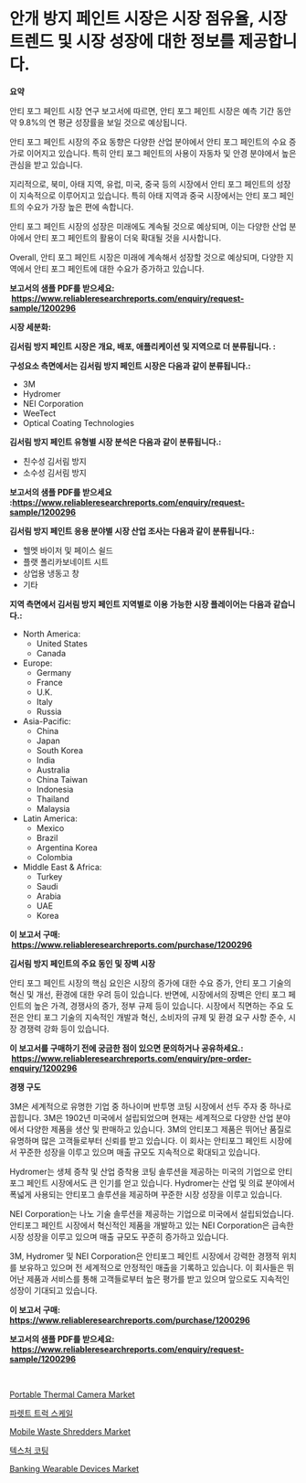 <p><h1>안개 방지 페인트 시장은 시장 점유율, 시장 트렌드 및 시장 성장에 대한 정보를 제공합니다.</h1></p><p><strong>요약</strong></p>
<p><p>안티 포그 페인트 시장 연구 보고서에 따르면, 안티 포그 페인트 시장은 예측 기간 동안 약 9.8%의 연 평균 성장률을 보일 것으로 예상됩니다. </p><p>안티 포그 페인트 시장의 주요 동향은 다양한 산업 분야에서 안티 포그 페인트의 수요 증가로 이어지고 있습니다. 특히 안티 포그 페인트의 사용이 자동차 및 안경 분야에서 높은 관심을 받고 있습니다.</p><p>지리적으로, 북미, 아태 지역, 유럽, 미국, 중국 등의 시장에서 안티 포그 페인트의 성장이 지속적으로 이루어지고 있습니다. 특히 아태 지역과 중국 시장에서는 안티 포그 페인트의 수요가 가장 높은 편에 속합니다.</p><p>안티 포그 페인트 시장의 성장은 미래에도 계속될 것으로 예상되며, 이는 다양한 산업 분야에서 안티 포그 페인트의 활용이 더욱 확대될 것을 시사합니다.</p><p>Overall, 안티 포그 페인트 시장은 미래에 계속해서 성장할 것으로 예상되며, 다양한 지역에서 안티 포그 페인트에 대한 수요가 증가하고 있습니다.</p></p>
<p><strong>보고서의 샘플 PDF를 받으세요: &nbsp;<a href="https://www.reliableresearchreports.com/enquiry/request-sample/1200296">https://www.reliableresearchreports.com/enquiry/request-sample/1200296</a></strong></p>
<p><strong>시장 세분화:</strong></p>
<p><strong> 김서림 방지 페인트 시장은 개요, 배포, 애플리케이션 및 지역으로 더 분류됩니다. :</strong></p>
<p><strong>구성요소 측면에서는 김서림 방지 페인트 시장은 다음과 같이 분류됩니다.:</strong></p>
<p><ul><li>3M</li><li>Hydromer</li><li>NEI Corporation</li><li>WeeTect</li><li>Optical Coating Technologies</li></ul></p>
<p><strong> 김서림 방지 페인트 유형별 시장 분석은 다음과 같이 분류됩니다.:</strong></p>
<p><ul><li>친수성 김서림 방지</li><li>소수성 김서림 방지</li></ul></p>
<p><strong>보고서의 샘플 PDF를 받으세요 :<a href="https://www.reliableresearchreports.com/enquiry/request-sample/1200296">https://www.reliableresearchreports.com/enquiry/request-sample/1200296</a></strong></p>
<p><strong> 김서림 방지 페인트 응용 분야별 시장 산업 조사는 다음과 같이 분류됩니다.:</strong></p>
<p><ul><li>헬멧 바이저 및 페이스 쉴드</li><li>플랫 폴리카보네이트 시트</li><li>상업용 냉동고 창</li><li>기타</li></ul></p>
<p><strong>지역 측면에서 김서림 방지 페인트 지역별로 이용 가능한 시장 플레이어는 다음과 같습니다.:</strong></p>
<p><ul>
    <li>
        North America:
        <ul>
            <li>United States</li>
            <li>Canada</li>
        </ul>
    </li>
    <li>
        Europe:
        <ul>
            <li>Germany</li>
            <li>France</li>
            <li>U.K.</li>
            <li>Italy</li>
            <li>Russia</li>
        </ul>
    </li>
    <li>
        Asia-Pacific:
        <ul>
            <li>China</li>
            <li>Japan</li>
            <li>South Korea</li>
            <li>India</li>
            <li>Australia</li>
            <li>China Taiwan</li>
            <li>Indonesia</li>
            <li>Thailand</li>
            <li>Malaysia</li>
        </ul>
    </li>
    <li>
        Latin America:
        <ul>
            <li>Mexico</li>
            <li>Brazil</li>
            <li>Argentina Korea</li>
            <li>Colombia</li>
        </ul>
    </li>
    <li>
        Middle East & Africa:
        <ul>
            <li>Turkey</li>
            <li>Saudi</li>
            <li>Arabia</li>
            <li>UAE</li>
            <li>Korea</li>
        </ul>
    </li>
    </ul></p>
<p><strong>이 보고서 구매: &nbsp;<a href="https://www.reliableresearchreports.com/purchase/1200296">https://www.reliableresearchreports.com/purchase/1200296</a></strong></p>
<p><strong>김서림 방지 페인트의 주요 동인 및 장벽 시장</strong></p>
<p><p>안티 포그 페인트 시장의 핵심 요인은 시장의 증가에 대한 수요 증가, 안티 포그 기술의 혁신 및 개선, 환경에 대한 우려 등이 있습니다. 반면에, 시장에서의 장벽은 안티 포그 페인트의 높은 가격, 경쟁사의 증가, 정부 규제 등이 있습니다. 시장에서 직면하는 주요 도전은 안티 포그 기술의 지속적인 개발과 혁신, 소비자의 규제 및 환경 요구 사항 준수, 시장 경쟁력 강화 등이 있습니다.</p></p>
<p><strong>이 보고서를 구매하기 전에 궁금한 점이 있으면 문의하거나 공유하세요.: &nbsp;<a href="https://www.reliableresearchreports.com/enquiry/pre-order-enquiry/1200296">https://www.reliableresearchreports.com/enquiry/pre-order-enquiry/1200296</a></strong></p>
<p><strong>경쟁 구도</strong></p>
<p><p>3M은 세계적으로 유명한 기업 중 하나이며 반투명 코팅 시장에서 선두 주자 중 하나로 꼽힙니다. 3M은 1902년 미국에서 설립되었으며 현재는 세계적으로 다양한 산업 분야에서 다양한 제품을 생산 및 판매하고 있습니다. 3M의 안티포그 제품은 뛰어난 품질로 유명하며 많은 고객들로부터 신뢰를 받고 있습니다. 이 회사는 안티포그 페인트 시장에서 꾸준한 성장을 이루고 있으며 매출 규모도 지속적으로 확대되고 있습니다.</p><p>Hydromer는 생체 증착 및 산업 증착용 코팅 솔루션을 제공하는 미국의 기업으로 안티포그 페인트 시장에서도 큰 인기를 얻고 있습니다. Hydromer는 산업 및 의료 분야에서 폭넓게 사용되는 안티포그 솔루션을 제공하며 꾸준한 시장 성장을 이루고 있습니다.</p><p>NEI Corporation는 나노 기술 솔루션을 제공하는 기업으로 미국에서 설립되었습니다. 안티포그 페인트 시장에서 혁신적인 제품을 개발하고 있는 NEI Corporation은 급속한 시장 성장을 이루고 있으며 매출 규모도 꾸준히 증가하고 있습니다.</p><p>3M, Hydromer 및 NEI Corporation은 안티포그 페인트 시장에서 강력한 경쟁적 위치를 보유하고 있으며 전 세계적으로 안정적인 매출을 기록하고 있습니다. 이 회사들은 뛰어난 제품과 서비스를 통해 고객들로부터 높은 평가를 받고 있으며 앞으로도 지속적인 성장이 기대되고 있습니다.</p></p>
<p><strong>이 보고서 구매: &nbsp; <a href="https://www.reliableresearchreports.com/purchase/1200296">https://www.reliableresearchreports.com/purchase/1200296</a></strong></p>
<p><strong>보고서의 샘플 PDF를 받으세요: &nbsp;<a href="https://www.reliableresearchreports.com/enquiry/request-sample/1200296">https://www.reliableresearchreports.com/enquiry/request-sample/1200296</a></strong><strong></strong></p>
<p>&nbsp;</p>
<p><p><a href="https://issuu.com/reportprime-2/docs/portable-thermal-camera-market-size-2030.pptx">Portable Thermal Camera Market</a></p><p><a href="https://medium.com/@joshuapierce88/%ED%8C%8C%EB%A0%88%ED%8A%B8-%ED%8A%B8%EB%9F%AD-%EC%A0%80%EC%9A%B8-%EC%8B%9C%EC%9E%A5-%EB%B6%84%EC%84%9D-%EA%B7%B8%EC%9D%98-cagr-%EC%8B%9C%EC%9E%A5-%EC%84%B8%EB%B6%84%ED%99%94-%EB%B0%8F-%EA%B8%80%EB%A1%9C%EB%B2%8C-%EC%82%B0%EC%97%85-%EA%B0%9C%EC%9A%94-23fbd20486c9">파렛트 트럭 스케일</a></p><p><a href="https://view.publitas.com/reportprime-1/mobile-waste-shredders-market-size-market-trends-and-growth-outlook-forecasted-for-period-from-2023-to-2030/">Mobile Waste Shredders Market</a></p><p><a href="https://github.com/sougarounis/Market-Research-Report-List-2/blob/main/1938567190616.md">텍스처 코팅</a></p><p><a href="https://frill-swim-3cd.notion.site/Banking-Wearable-Devices-Market-Analysis-Examines-its-Scope-on-Growth-Opportunities-and-Forecasted--1c9c49520669407d9be0d2c3d2610a2e">Banking Wearable Devices Market</a></p></p>